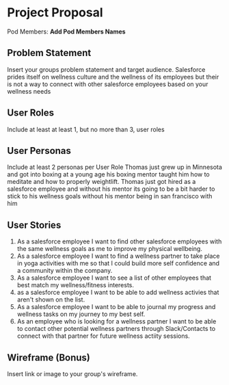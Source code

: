 # Project Proposal

Pod Members: **Add Pod Members Names**

## Problem Statement

Insert your groups problem statement and target audience.
Salesforce prides itself on wellness culture and the wellness of its employees but their is not a way to connect with other salesforce employees based on your wellness needs

## User Roles

Include at least at least 1, but no more than 3, user roles

## User Personas

Include at least 2 personas per User Role
Thomas just grew up in Minnesota and got into boxing at a young age his boxing mentor taught him how to meditate and how to properly weightlift. Thomas just got hired as a salesforce employee and without his mentor its going to be a bit harder to stick to his wellness goals without his mentor being in san francisco with him
## User Stories

1. As a salesforce employee I want to find other salesforce employees with the same wellness goals as me to improve my physical wellbeing.
2. As a salesforce employee I want to find a wellness partner to take place in yoga activities with me so that I could build more self confidence and a community within the company.
3. As a salesforce employee I want to see a list of other employees that best match my wellness/fitness interests.
4. as a salesforce employee I want to be able to add wellness activies that aren't shown on the list.
5. As a salesforce employee I want to be able to journal my progress and wellness tasks on my journey to my best self.
6. As an employee who is looking for a wellness partner I want to be able to contact other potential wellness partners through Slack/Contacts to connect with that partner for future wellness actiity sessions.



## Wireframe (Bonus)

Insert link or image to your group's wireframe. 
